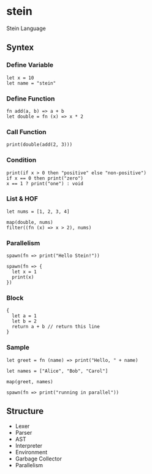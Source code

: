 # stein

Stein Language

## Syntex

### Define Variable

```stein
let x = 10
let name = "stein"
```

### Define Function

```stein
fn add(a, b) => a + b
let double = fn (x) => x * 2
```

### Call Function

```stein
print(double(add(2, 3)))
```

### Condition

```stein
print(if x > 0 then "positive" else "non-positive")
if x == 0 then print("zero")
x == 1 ? print("one") : void
```

### List & HOF

```stein
let nums = [1, 2, 3, 4]

map(double, nums)
filter((fn (x) => x > 2), nums)
```

### Parallelism

```stein
spawn(fn => print("Hello Stein!"))

spawn(fn => {
  let x = 1
  print(x)
})
```

### Block

```stein
{
  let a = 1
  let b = 2
  return a + b // return this line
}
```

### Sample

```stein
let greet = fn (name) => print("Hello, " + name)

let names = ["Alice", "Bob", "Carol"]

map(greet, names)

spawn(fn => print("running in parallel"))
```

## Structure

- Lexer
- Parser
- AST
- Interpreter
- Environment
- Garbage Collector
- Parallelism